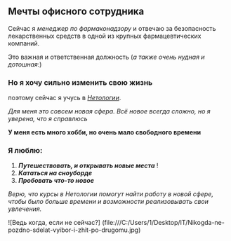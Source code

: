 ##  Мечты офисного сотрудника

Сейчас я _менеджер по фармаконадзору_ и отвечаю за безопасность лекарственных средств в одной из крупных фармацевтических компаний.

Это важная и ответственная должность (_а также очень нудная и дотошная_:)

 ### Но я хочу сильно изменить свою жизнь
 
 поэтому сейчас я учусь в  *[Нетологии](https://netology.ru/)*.

 *Для меня это совсем новая сфера. Всё новое всегда сложно, но я уверена, что я справлюсь*

**У меня есть много хобби, но очень мало свободного времени**
### Я люблю:
1. ***Путешествовать, и открывать новые места*** !
2. ***Кататься на сноуборде*** 
3. ***Пробовать что-то новое*** 

_Верю, что курсы в Нетологии помогут найти работу в новой сфере, чтобы было больше времени и возможности реализовывать свои увлечения._

![Ведь когда, если не сейчас?] (file:///C:/Users/1/Desktop/IT/Nikogda-ne-pozdno-sdelat-vyibor-i-zhit-po-drugomu.jpg)